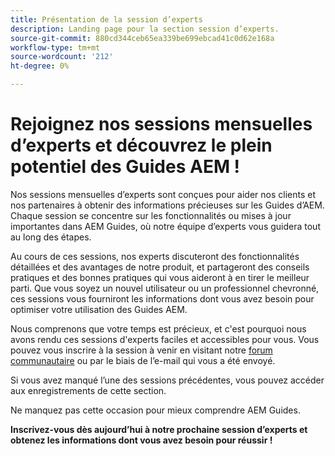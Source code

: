 ```yaml
---
title: Présentation de la session d’experts
description: Landing page pour la section session d’experts.
source-git-commit: 880cd344ceb65ea339be699ebcad41c0d62e168a
workflow-type: tm+mt
source-wordcount: '212'
ht-degree: 0%

---
```


# Rejoignez nos sessions mensuelles d’experts et découvrez le plein potentiel des Guides AEM !

Nos sessions mensuelles d’experts sont conçues pour aider nos clients et nos partenaires à obtenir des informations précieuses sur les Guides d’AEM. Chaque session se concentre sur les fonctionnalités ou mises à jour importantes dans AEM Guides, où notre équipe d’experts vous guidera tout au long des étapes.

Au cours de ces sessions, nos experts discuteront des fonctionnalités détaillées et des avantages de notre produit, et partageront des conseils pratiques et des bonnes pratiques qui vous aideront à en tirer le meilleur parti. Que vous soyez un nouvel utilisateur ou un professionnel chevronné, ces sessions vous fourniront les informations dont vous avez besoin pour optimiser votre utilisation des Guides AEM.

Nous comprenons que votre temps est précieux, et c&#39;est pourquoi nous avons rendu ces sessions d&#39;experts faciles et accessibles pour vous. Vous pouvez vous inscrire à la session à venir en visitant notre [forum communautaire](https://experienceleaguecommunities.adobe.com/t5/experience-manager-guides/ct-p/aem-xml-documentation) ou par le biais de l’e-mail qui vous a été envoyé.

Si vous avez manqué l’une des sessions précédentes, vous pouvez accéder aux enregistrements de cette section.

Ne manquez pas cette occasion pour mieux comprendre AEM Guides.

**Inscrivez-vous dès aujourd’hui à notre prochaine session d’experts et obtenez les informations dont vous avez besoin pour réussir !**
